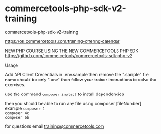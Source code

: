 # commercetools-php-sdk-v2-training

commercetools-php-sdk-v2-training

https://ok.commercetools.com/training-offering-calendar

NEW PHP COURSE USING THE NEW COMMERCETOOLS PHP SDK
https://github.com/commercetools/commercetools-sdk-php-v2

Usage

Add API Client Credentials in .env.sample then remove the ".sample" file name should be only ".env"
then follow your trainer instructions to solve the exercises.

use the command `composer install` to install dependencies

then you should be able to run any file using composer [fileNumber]
example
`composer 1`  
`composer 4c`  
`composer 6b`

for questions email training@commercetools.com
